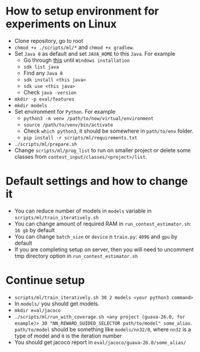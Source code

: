 # How to setup environment for experiments on Linux

* Clone repository, go to root
* `chmod +x ./scripts/ml/*` and `chmod +x gradlew`.
* Set `Java 8` as default and set `JAVA_HOME` to this `Java`.
  For example
  * Go through [this](https://sdkman.io/install) until `Windows installation`
  * `sdk list java`
  * Find any `Java 8`
  * `sdk install <this java>`
  * `sdk use <this java>`
  * Check `java -version`
* `mkdir -p eval/features`
* `mkdir models`
* Set environment for `Python`.
  For example
  * `python3 -m venv /path/to/new/virtual/environment`
  * `source /path/to/venv/bin/activate`
  * Check `which python3`, it should be somewhere in `path/to/env` folder.
  * `pip install -r scripts/ml/requirements.txt`
* `./scripts/ml/prepare.sh`
* Change `scripts/ml/prog_list` to run on smaller project or delete some classes from `contest_input/classes/<project>/list`.

# Default settings and how to change it
* You can reduce number of models in `models` variable in `scripts/ml/train_iteratively.sh`
* You can change amount of required RAM in `run_contest_estimator.sh`: `16 gb`  by default
* You can change `batch_size` or `device` n `train.py`: `4096` and `gpu` by default
* If you are completing setup on server, then you will need to uncomment tmp directory option in `run_contest_estimator.sh`

# Continue setup
* `scripts/ml/train_iteratively.sh 30 2 models <your python3 command>`
* In `models/` you should get models.
* `mkdir eval/jacoco`
* `./scripts/ml/run_with_coverage.sh <any project (guava-26.0, for example)> 30 "NN_REWARD_GUIDED_SELECTOR path/to/model" some_alias`. `path/to/model` should be something like `models/nn32/0`, where `nn32` is a type of model and `0` is the iteration number
* You should get jacoco report in `eval/jacoco/guava-26.0/some_alias/`